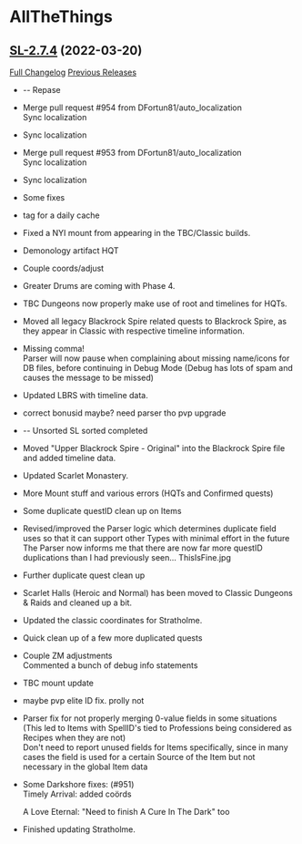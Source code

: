# AllTheThings

## [SL-2.7.4](https://github.com/DFortun81/AllTheThings/tree/SL-2.7.4) (2022-03-20)
[Full Changelog](https://github.com/DFortun81/AllTheThings/compare/SL-2.7.3a...SL-2.7.4) [Previous Releases](https://github.com/DFortun81/AllTheThings/releases)

- -- Repase  
- Merge pull request #954 from DFortun81/auto\_localization  
    Sync localization  
- Sync localization  
- Merge pull request #953 from DFortun81/auto\_localization  
    Sync localization  
- Sync localization  
- Some fixes  
- tag for a daily cache  
- Fixed a NYI mount from appearing in the TBC/Classic builds.  
- Demonology artifact HQT  
- Couple coords/adjust  
- Greater Drums are coming with Phase 4.  
- TBC Dungeons now properly make use of root and timelines for HQTs.  
- Moved all legacy Blackrock Spire related quests to Blackrock Spire, as they appear in Classic with respective timeline information.  
- Missing comma!  
    Parser will now pause when complaining about missing name/icons for DB files, before continuing in Debug Mode (Debug has lots of spam and causes the message to be missed)  
- Updated LBRS with timeline data.  
- correct bonusid maybe? need parser tho pvp upgrade  
- -- Unsorted SL sorted completed  
- Moved "Upper Blackrock Spire - Original" into the Blackrock Spire file and added timeline data.  
- Updated Scarlet Monastery.  
- More Mount stuff and various errors (HQTs and Confirmed quests)  
- Some duplicate questID clean up on Items  
- Revised/improved the Parser logic which determines duplicate field uses so that it can support other Types with minimal effort in the future  
    The Parser now informs me that there are now far more questID duplications than I had previously seen... ThisIsFine.jpg  
- Further duplicate quest clean up  
- Scarlet Halls (Heroic and Normal) has been moved to Classic Dungeons & Raids and cleaned up a bit.  
- Updated the classic coordinates for Stratholme.  
- Quick clean up of a few more duplicated quests  
- Couple ZM adjustments  
    Commented a bunch of debug info statements  
- TBC mount update  
- maybe pvp elite ID fix. prolly not  
- Parser fix for not properly merging 0-value fields in some situations (This led to Items with SpellID's tied to Professions being considered as Recipes when they are not)  
    Don't need to report unused fields for Items specifically, since in many cases the field is used for a certain Source of the Item but not necessary in the global Item data  
- Some Darkshore fixes: (#951)  
    Timely Arrival: added coörds  
    A Love Eternal: "Need to finish A Cure In The Dark" too  
- Finished updating Stratholme.  
